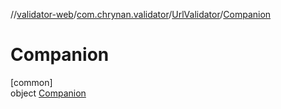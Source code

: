 //[validator-web](../../../../index.md)/[com.chrynan.validator](../../index.md)/[UrlValidator](../index.md)/[Companion](index.md)

# Companion

[common]\
object [Companion](index.md)

